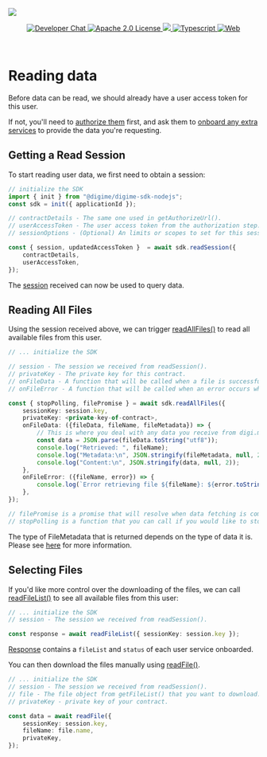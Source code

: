 ![](https://securedownloads.digi.me/partners/digime/SDKReadmeBanner.png)
<p align="center">
    <a href="https://developers.digi.me/slack/join">
        <img src="https://img.shields.io/badge/chat-slack-blueviolet.svg" alt="Developer Chat">
    </a>
    <a href="LICENSE">
        <img src="https://img.shields.io/badge/license-apache 2.0-blue.svg" alt="Apache 2.0 License">
    </a>
    <a href="#">
    	<img src="https://img.shields.io/badge/build-passing-brightgreen.svg">
    </a>
    <a href="https://www.typescriptlang.org/">
        <img src="https://img.shields.io/badge/language-typescript-ff69b4.svg" alt="Typescript">
    </a>
    <a href="https://developers.digi.me/">
        <img src="https://img.shields.io/badge/web-digi.me-red.svg" alt="Web">
    </a>
</p>

<br>

# Reading data

Before data can be read, we should already have a user access token for this user.

If not, you'll need to [authorize them](./authorize.html) first, and ask them to [onboard any extra services](./onboard.html) to provide the data you're requesting.


## Getting a Read Session
To start reading user data, we first need to obtain a session:

```typescript
// initialize the SDK
import { init } from "@digime/digime-sdk-nodejs";
const sdk = init({ applicationId });

// contractDetails - The same one used in getAuthorizeUrl().
// userAccessToken - The user access token from the authorization step.
// sessionOptions - (Optional) An limits or scopes to set for this session.

const { session, updatedAccessToken }  = await sdk.readSession({
    contractDetails,
    userAccessToken,
});
```

The [session](../../interfaces/types.session.html) received can now be used to query data.

## Reading All Files
Using the session received above, we can trigger [readAllFiles()](../../interfaces/sdk.digimesdk.html#readallfiles) to read all available files from this user.

```typescript
// ... initialize the SDK

// session - The session we received from readSession().
// privateKey - The private key for this contract.
// onFileData - A function that will be called when a file is successfully downloaded.
// onFileError - A function that will be called when an error occurs when downloading a file.

const { stopPolling, filePromise } = await sdk.readAllFiles({
    sessionKey: session.key,
    privateKey: <private-key-of-contract>,
    onFileData: ({fileData, fileName, fileMetadata}) => {
        // This is where you deal with any data you receive from digi.me,
        const data = JSON.parse(fileData.toString("utf8"));
        console.log("Retrieved: ", fileName);
        console.log("Metadata:\n", JSON.stringify(fileMetadata, null, 2));
        console.log("Content:\n", JSON.stringify(data, null, 2));
    },
    onFileError: ({fileName, error}) => {
        console.log(`Error retrieving file ${fileName}: ${error.toString()}`);
    },
});

// filePromise is a promise that will resolve when data fetching is complete.
// stopPolling is a function that you can call if you would like to stop the process when it's still running.
```
The type of FileMetadata that is returned depends on the type of data it is. Please see [here](./read/file-meta.html) for more information.

## Selecting Files
If you'd like more control over the downloading of the files, we can call [readFileList()](../../interfaces/sdk.digimesdk.html#readallfiles) to see all available files from this user:

```typescript
// ... initialize the SDK
// session - The session we received from readSession().

const response = await readFileList({ sessionKey: session.key });
```

[Response](../../interfaces/types.readfilelistresponse.html) contains a `fileList` and `status` of each user service onboarded.

You can then download the files manually using [readFile()](../../interfaces/sdk.digimesdk.html#readfile).

```typescript
// ... initialize the SDK
// session - The session we received from readSession().
// file - The file object from getFileList() that you want to download.
// privateKey - private key of your contract.

const data = await readFile({
    sessionKey: session.key,
    fileName: file.name,
    privateKey,
});
```

